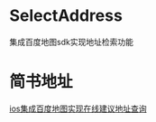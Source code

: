 # SelectAddress
集成百度地图sdk实现地址检索功能

# 简书地址
[ios集成百度地图实现在线建议地址查询](http://www.jianshu.com/p/a209fbd309ac)

